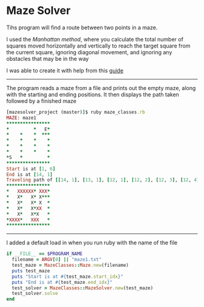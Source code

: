 # Maze Solver

Tihs program will find a route between two points in a maze.

I used the _Manhattan method_, where you calculate the total number of squares moved horizontally and vertically to reach the target square from the current square, ignoring diagonal movement, and ignoring any obstacles that may be in the way

I was able to create it with help from this [guide](http://archive.gamedev.net/archive/reference/articles/article2003.html)

---

The program reads a maze from a file and prints out the empty maze, along with the starting and ending positions. It then displays the path taken followed by a finished maze

```ruby
[mazesolver_project (master)]$ ruby maze_classes.rb
MAZE: maze1
****************
*         *   E*
*    *    *  ***
*    *    *    *
*    *    *    *
*    *    *    *
*S   *         *
****************
Start is at [1, 6]
End is at [14, 1]
Traveling path of [[14, 1], [13, 1], [12, 1], [12, 2], [12, 3], [12, 4], [11, 4], [11, 5], [11, 6], [10, 6], [9, 6], [9, 5], [9, 4], [9, 3], [9, 2], [9, 1], [8, 1], [7, 1], [6, 1], [5, 1], [4, 1], [4, 2], [4, 3], [4, 4], [4, 5], [4, 6], [3, 6], [2, 6], [1, 6]]...
****************
*   XXXXXX* XXX*
*   X*   X* X***
*   X*   X* X  *
*   X*   X*XX  *
*   X*   X*X   *
*XXXX*   XXX   *
****************
```

---

I added a default load in when you run ruby with the name of the file

```ruby
if __FILE__ == $PROGRAM_NAME
  filename = ARGV[0] || "maze1.txt"
  test_maze = MazeClasses::Maze.new(filename)
  puts test_maze
  puts "Start is at #{test_maze.start_idx}"
  puts "End is at #{test_maze.end_idx}"
  test_solver = MazeClasses::MazeSolver.new(test_maze)
  test_solver.solve
end
```
